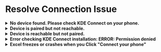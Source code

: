 # Resolve Connection Issue

<details>

<summary><strong>No device found. Please check KDE Connect on your phone.</strong></summary>

This means your phone is not detected at all. Most of the time, KDE Connect isn’t running on the phone, or the phone is on a different network.

**✅ Steps to fix:**

1. **Make sure KDE Connect is installed on your phone**\
   If it’s not installed, download it from the Play Store and open the app.
2. **Connect both devices to the same Wi-Fi**\
   Mobile data won't work. Your phone and computer must be on the same Wi-Fi network.
3. **Open KDE Connect on your phone**\
   Once open, it should start scanning for nearby devices.
4.  **Click "Refresh Devices" in KDE Connect Desktop**\
    Your phone should now appear in the list.\


    <figure><img src="../.gitbook/assets/image (7).png" alt=""><figcaption></figcaption></figure>

    <figure><img src="../.gitbook/assets/image (8).png" alt=""><figcaption></figcaption></figure>
5. **Pair your devices**
   * Select your phone on the left panel and click **Pair**
   *   On your phone, tap **Accept** when the request appears\


       <figure><img src="../.gitbook/assets/image (9).png" alt=""><figcaption></figcaption></figure>

You should now see **Device trusted and connected** in KDE Connect. Go back to Excel and click **Connect Your Phone** to confirm everything works.\


<figure><img src="../.gitbook/assets/image (10).png" alt=""><figcaption></figcaption></figure>

{% hint style="warning" %}
If you’ve done all the steps above and your phone still isn’t found, there may be an issue with your KDE Connect installation. Please run the KDE Connect Diagnostic Tool to check what’s going wrong:\
[run-kde-connect-diagnostic-tool.md](run-kde-connect-diagnostic-tool.md "mention")

Once you’ve run the tool, email me the logfile. The video on the page shows exactly how to do this.
{% endhint %}

</details>

<details>

<summary><strong>Device is paired but not reachable.</strong></summary>

This usually means the KDE Connect app on your phone has stopped running or cannot be reached.

**✅ Steps to fix:**

1. **Check if KDE Connect is running**\
   Open the KDE Connect app on your phone. If it’s not running, start it manually.
2. **Disable battery-saving mode**\
   Battery optimization can stop background apps like KDE Connect. In your phone settings, exclude KDE Connect from battery-saving features. [Learn how to disable it here.](../how-to-disable-battery-saving-for-kde-connect.md)
3. **Make sure both devices are on the same Wi-Fi**\
   Your phone and your computer must be connected to the same Wi-Fi network. Mobile data won’t work.

After doing the steps above, click the **Test Connection** button to check if your phone is now reachable.

<figure><img src="../.gitbook/assets/image (1) (1) (1) (1).png" alt=""><figcaption></figcaption></figure>

</details>

<details>

<summary><strong>Device is reachable but not paired.</strong></summary>

KDE Connect sees your device, so both the phone and computer are on the same Wi-Fi and have KDE Connect installed. The only thing missing is permission to let them talk to each other — pairing.

**✅ Steps to fix:**

1.  **Open KDE Connect on your computer**\
    Your phone should show up as available. Select it and click the **Pair** button.\


    <figure><img src="../.gitbook/assets/image (2) (1) (1).png" alt=""><figcaption></figcaption></figure>
2. **Check your phone**\
   You’ll get a pairing request in the KDE Connect app. Tap **Accept** to confirm.\
   ![](<../.gitbook/assets/image (3).png>)
3.  **Connection confirmed**\
    After pairing, the status should change to **Device trusted and connected** on the desktop app.\


    <figure><img src="../.gitbook/assets/image (4).png" alt=""><figcaption></figcaption></figure>

Now go back to Excel and click **Test Connection** to confirm everything is working.

<figure><img src="../.gitbook/assets/image (6).png" alt=""><figcaption></figcaption></figure>

</details>

<details>

<summary><strong>Error checking KDE Connect installation: ERROR: Permission denied</strong></summary>

This error usually means your antivirus or **firewall is blocking QuickText**.

Some antivirus or firewall tools can falsely flag QuickText as a risk, even though there is nothing harmful inside. Well-known programs like Kaspersky and Windows Defender show it as safe.\
See more details here: [Antivirus or Firewall Warning / False Positive](https://docs.pythonandvba.com/quicktext/troubleshooting/antivirus-or-firewall-warning-false-positive)

**What you can do:**

* Temporarily turn off your antivirus or firewall and run QuickText again.
* Or, add QuickText as an exception (whitelist it) in your antivirus or firewall settings.

{% hint style="info" %}
If this solves the issue, please [send me a quick email (contact@pythonandvba.com)](mailto:contact@pythonandvba.com?subject=QuickText%20-%20Antivirus%20False%20Positive\&body=Hi%20Sven%2C%0A%0AI%20ran%20into%20a%20'Permission%20denied'%20error%20and%20found%20out%20it%20was%20my%20antivirus%20or%20firewall.%20I%20wanted%20to%20let%20you%20know%20I%20am%20using%20%5Bname%20of%20antivirus%2Ffirewall%5D.%0A%0AThanks%2C%0A%5Byour%20name%5D) and let me know which antivirus or firewall software you are using. I’ll reach out to them to fix the false positive, so you (and others) won’t need to whitelist QuickText in the future.
{% endhint %}

</details>

<details>

<summary><strong>Excel freezes or crashes when you Click "Connect your phone"</strong></summary>

If you click the "Connect your phone" button in QuickText and Excel just freezes or crashes, here’s what’s likely going on and what you can do to fix it.

#### What’s the problem?

When you hit "Connect your phone," QuickText tries to run a few commands in the background to check your KDE Connect connection. Some antivirus or firewall tools block these commands, which causes QuickText to hang. Sometimes, Excel might crash or stay stuck.

#### Why does this happen?

QuickText uses VBA macros and small scripts in the background to talk to your phone and send messages. Many antivirus programs don’t like files that automate tasks or open the command prompt, even if the file is safe. This is common with any automation tool that works with Excel.

#### What should you do?

1. **Temporarily turn off your antivirus or firewall.**\
   Try the "Connect your phone" button again. If it works, you know your security software is blocking QuickText.
2. **Add QuickText to your antivirus or firewall’s whitelist (exceptions).**\
   Look up how to add a file or folder to your security tool’s exceptions list. Once added, turn your antivirus or firewall back on.
3. **Still stuck?**\
   [Click here to email me (contact@pythonandvba.com) your antivirus or firewall name.](mailto:contact@pythonandvba.com?subject=QuickText%20Antivirus%20or%20Firewall%20Block)\
   I’ll try to contact the company and get QuickText whitelisted.

#### Is QuickText safe?

Yes. I check QuickText daily on VirusTotal. Big antivirus tools like Kaspersky and Windows Defender show it as clean. Sometimes, a smaller antivirus will flag it. When that happens, I send a report to the vendor. If they don’t reply, the warning might stay for a while.

If you want to see the VirusTotal results, check here: [antivirus-or-firewall-warning-false-positive.md](antivirus-or-firewall-warning-false-positive.md "mention")\


</details>


